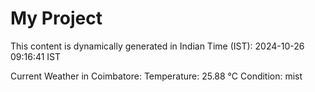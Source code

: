 # My Project

This content is dynamically generated in Indian Time (IST): 2024-10-26 09:16:41 IST


Current Weather in Coimbatore:
Temperature: 25.88 °C
Condition: mist
